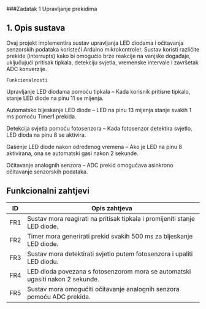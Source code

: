 ###Zadatak 1 Upravljanje prekidima

## 1. Opis sustava

Ovaj projekt implementira sustav upravljanja LED diodama i očitavanja senzorskih podataka koristeći Arduino mikrokontroler. Sustav koristi različite prekide (interrupts) kako bi omogućio brze reakcije na vanjske događaje, uključujući pritisak tipkala, detekciju svjetla, vremenske intervale i završetak ADC konverzije.

    Funkcionalnosti
  
Upravljanje LED diodama pomoću tipkala – Kada korisnik pritisne tipkalo, stanje LED diode na pinu 11 se mijenja.

Automatsko bljeskanje LED diode – LED na pinu 13 mijenja stanje svakih 1 ms pomoću Timer1 prekida.

Detekcija svjetla pomoću fotosenzora – Kada fotosenzor detektira svjetlo, LED dioda na pinu 8 se aktivira.

Gašenje LED diode nakon određenog vremena – Ako je LED na pinu 8 aktivirana, ona se automatski gasi nakon 2 sekunde.

Očitavanje analognih senzora – ADC prekid omogućava asinkrono očitavanje senzorskih podataka.
## Funkcionalni zahtjevi 
| ID | Opis zahtjeva |
|---|-------------|
| FR1 | Sustav mora reagirati na pritisak tipkala i promijeniti stanje LED diode.|
| FR2 | Timer mora generirati prekid svakih 500 ms za bljeskanje LED diode.|
| FR3 | Sustav mora detektirati svjetlo putem fotosenzora i upaliti LED diodu.|
| FR4 | LED dioda povezana s fotosenzorom mora se automatski ugasiti nakon 2 sekunde. |
| FR5 | Sustav mora omogućiti očitavanje analognih senzora pomoću ADC prekida. |
